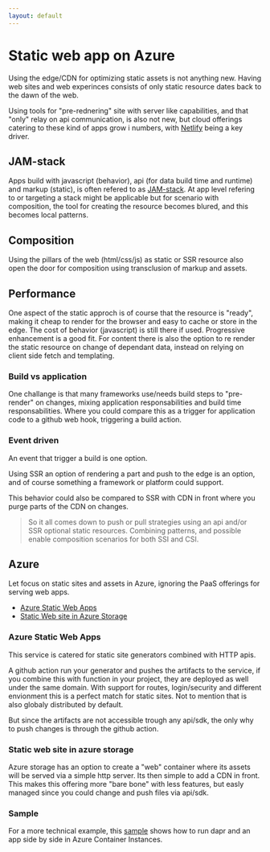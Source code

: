 ```yaml
---
layout: default
---
```


# Static web app on Azure

Using the edge/CDN for optimizing static assets is not anything new. Having web sites and web experinces consists of only static resource dates back to the dawn of the web.

Using tools for "pre-rednering" site with server like capabilities, and that "only" relay on api communication, is also not new, but cloud offerings catering to these kind of apps grow i numbers, with [Netlify](https://www.netlify.com/) being a key driver.

## JAM-stack
Apps build with javascript (behavior), api (for data build time and runtime) and markup (static), is often refered to as [JAM-stack](https://jamstack.org/).
At app level refering to or targeting a stack might be applicable but for scenario with composition, the tool for creating the resource becomes blured, and this becomes local patterns.

## Composition
Using the pillars of the web (html/css/js) as static or SSR resource also open the door for composition using transclusion of markup and assets.

## Performance
One aspect of the static approch is of course that the resource is "ready", making it cheap to render for the browser and easy to cache or store in the edge.
The cost of behavior (javascript) is still there if used. Progressive enhancement is a good fit. For content there is also the option to re render the static resource on change of dependant data, instead on relying on client side fetch and templating.

### Build vs application
One challange is that many frameworks use/needs build steps to "pre-render" on changes, mixing application responsabilities and build time responsabilities.
Where you could compare this as a trigger for application code to a github web hook, triggering a build action.

### Event driven
An event that trigger a build is one option.

Using SSR an option of rendering a part and push to the edge is an option, and of course something a framework or platform could support.

This behavior could also be compared to SSR with CDN in front where you purge parts of the CDN on changes.

> So it all comes down to push or pull strategies using an api and/or SSR optional static resources. Combining patterns, and possible enable composition scenarios for both SSI and CSI.

## Azure

Let focus on static sites and assets in Azure, ignoring the PaaS offerings for serving web apps.

- [Azure Static Web Apps](https://azure.microsoft.com/en-us/services/app-service/static/)
- [Static Web site in Azure Storage](https://docs.microsoft.com/en-us/azure/storage/blobs/storage-blob-static-website)

### Azure Static Web Apps

This service is catered for static site generators combined with HTTP apis.

A github action run your generator and pushes the artifacts to the service, if you combine this with function in your project, they are deployed as well under the same domain.
With support for routes, login/security and different envionment this is a perfect match for static sites. Not to mention that is also globaly distributed by default.

But since the artifacts are not accessible trough any api/sdk, the only why to push changes is through the github action. 

### Static web site in azure storage

Azure storage has an option to create a "web" container where its assets will be served via a simple http server. Its then simple to add a CDN in front.
This makes this offering more "bare bone" with less features, but easly managed since you could change and push files via api/sdk.

### Sample

For a more technical example, this [sample](https://github.com/perokvist/Dapr.WebPush) shows how to run dapr and an app side by side in Azure Container Instances.

